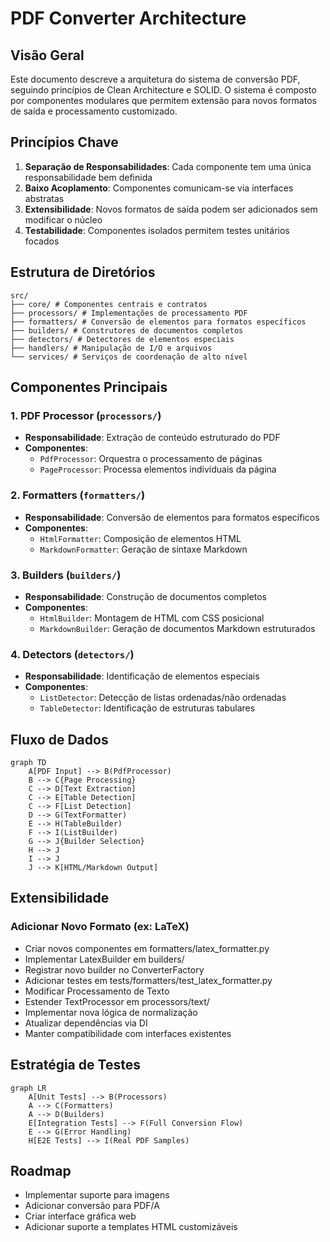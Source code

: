 # PDF Converter Architecture

## Visão Geral
Este documento descreve a arquitetura do sistema de conversão PDF, seguindo princípios de Clean Architecture e SOLID. O sistema é composto por componentes modulares que permitem extensão para novos formatos de saída e processamento customizado.


## Princípios Chave
1. **Separação de Responsabilidades**: Cada componente tem uma única responsabilidade bem definida
2. **Baixo Acoplamento**: Componentes comunicam-se via interfaces abstratas
3. **Extensibilidade**: Novos formatos de saída podem ser adicionados sem modificar o núcleo
4. **Testabilidade**: Componentes isolados permitem testes unitários focados

## Estrutura de Diretórios
```
src/
├── core/ # Componentes centrais e contratos
├── processors/ # Implementações de processamento PDF
├── formatters/ # Conversão de elementos para formatos específicos
├── builders/ # Construtores de documentos completos
├── detectors/ # Detectores de elementos especiais
├── handlers/ # Manipulação de I/O e arquivos
└── services/ # Serviços de coordenação de alto nível
````


## Componentes Principais

### 1. PDF Processor (`processors/`)
- **Responsabilidade**: Extração de conteúdo estruturado do PDF
- **Componentes**:
  - `PdfProcessor`: Orquestra o processamento de páginas
  - `PageProcessor`: Processa elementos individuais da página

### 2. Formatters (`formatters/`)
- **Responsabilidade**: Conversão de elementos para formatos específicos
- **Componentes**:
  - `HtmlFormatter`: Composição de elementos HTML
  - `MarkdownFormatter`: Geração de sintaxe Markdown

### 3. Builders (`builders/`)
- **Responsabilidade**: Construção de documentos completos
- **Componentes**:
  - `HtmlBuilder`: Montagem de HTML com CSS posicional
  - `MarkdownBuilder`: Geração de documentos Markdown estruturados

### 4. Detectors (`detectors/`)
- **Responsabilidade**: Identificação de elementos especiais
- **Componentes**:
  - `ListDetector`: Detecção de listas ordenadas/não ordenadas
  - `TableDetector`: Identificação de estruturas tabulares
  
## Fluxo de Dados
```mermaid
graph TD
    A[PDF Input] --> B(PdfProcessor)
    B --> C{Page Processing}
    C --> D[Text Extraction]
    C --> E[Table Detection]
    C --> F[List Detection]
    D --> G(TextFormatter)
    E --> H(TableBuilder)
    F --> I(ListBuilder)
    G --> J{Builder Selection}
    H --> J
    I --> J
    J --> K[HTML/Markdown Output]
```

## Extensibilidade
### Adicionar Novo Formato (ex: LaTeX)

- Criar novos componentes em formatters/latex_formatter.py
- Implementar LatexBuilder em builders/
- Registrar novo builder no ConverterFactory
- Adicionar testes em tests/formatters/test_latex_formatter.py
- Modificar Processamento de Texto
- Estender TextProcessor em processors/text/
- Implementar nova lógica de normalização
- Atualizar dependências via DI
- Manter compatibilidade com interfaces existentes


## Estratégia de Testes

```mermaid
graph LR
    A[Unit Tests] --> B(Processors)
    A --> C(Formatters)
    A --> D(Builders)
    E[Integration Tests] --> F(Full Conversion Flow)
    E --> G(Error Handling)
    H[E2E Tests] --> I(Real PDF Samples)
``` 

## Roadmap
- Implementar suporte para imagens
- Adicionar conversão para PDF/A
- Criar interface gráfica web
- Adicionar suporte a templates HTML customizáveis

